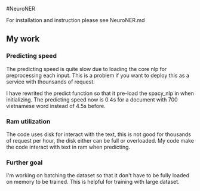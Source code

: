 #NeuroNER

For installation and instruction please see NeuroNER.md

## My work

### Predicting speed
The predicting speed is quite slow due to loading the core nlp for preprocessing each input. This is a problem if you want to deploy this as a service with thounsands of request. 

I have rewrited the predict function so that it pre-load the spacy_nlp in when initializing. The predicting speed now is 0.4s for a document with 700 vietnamese word instead of 4.5s before.

### Ram utilization
The code uses disk for interact with the text, this is not good for thousands of request per hour, the disk either can be full or overloaded. My code make the code interact with text in ram when predicting.

### Further goal
I'm working on batching the dataset so that it don't have to be fully loaded on memory to be trained. This is helpful for training with large dataset.